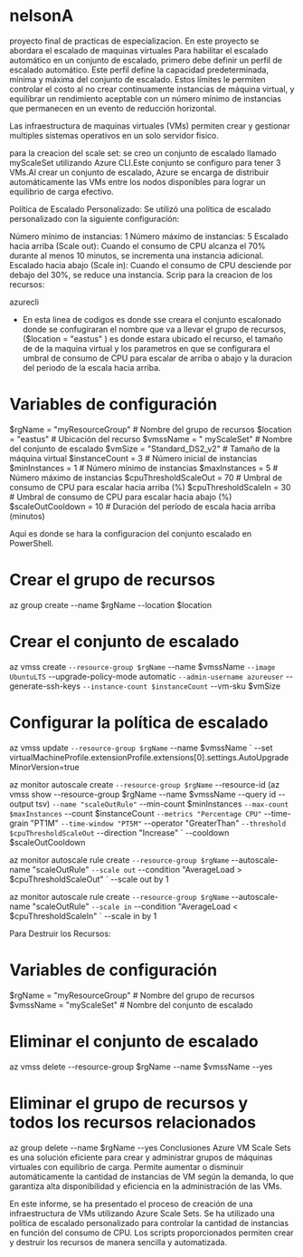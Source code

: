 # nelsonA
proyecto final de practicas de especializacion.
 En este proyecto se abordara el escalado de maquinas virtuales
Para habilitar el escalado automático en un conjunto de escalado, primero debe definir un perfil de escalado automático. Este perfil define la capacidad predeterminada, mínima y máxima del conjunto de escalado. Estos límites le permiten controlar el costo al no crear continuamente instancias de máquina virtual, y equilibrar un rendimiento aceptable con un número mínimo de instancias que permanecen en un evento de reducción horizontal.

Las infraestructura  de maquinas virtuales (VMs) permiten crear y gestionar multiples sistemas operativos en un solo servidor fisico. 

para la creacion del scale set: se creo un conjunto de escalado llamado myScaleSet utilizando Azure CLI.Este conjunto se configuro para tener 3 VMs.Al crear un conjunto de escalado, Azure se encarga de distribuir automáticamente las VMs entre los nodos disponibles para lograr un equilibrio de carga efectivo.

Política de Escalado Personalizado: Se utilizó una política de escalado personalizado con la siguiente configuración:

Número mínimo de instancias: 1
Número máximo de instancias: 5
Escalado hacia arriba (Scale out): Cuando el consumo de CPU alcanza el 70% durante al menos 10 minutos, se incrementa una instancia adicional.
Escalado hacia abajo (Scale in): Cuando el consumo de CPU desciende por debajo del 30%, se reduce una instancia.
Scrip para la creacion de los recursos:

azurecli
* En esta linea de codigos es donde sse creara el conjunto escalonado donde se confugiraran el nombre que va a llevar el grupo de recursos, ($location = "eastus" ) es donde estara ubicado el recurso, el tamaño de  de la maquina virtual y los parametros en que se configurara el umbral de consumo de CPU para escalar de arriba o abajo y la duracion del periodo de la escala hacia arriba.

# Variables de configuración
$rgName = "myResourceGroup" # Nombre del grupo de recursos
$location = "eastus" # Ubicación del recurso
$vmssName = " myScaleSet" # Nombre del conjunto de escalado
$vmSize = "Standard_DS2_v2" # Tamaño de la máquina virtual
$instanceCount = 3 # Número inicial de instancias
$minInstances = 1 # Número mínimo de instancias
$maxInstances = 5 # Número máximo de instancias
$cpuThresholdScaleOut = 70 # Umbral de consumo de CPU para escalar hacia arriba (%)
$cpuThresholdScaleIn = 30 # Umbral de consumo de CPU para escalar hacia abajo (%)
$scaleOutCooldown = 10 # Duración del período de escala hacia arriba (minutos)

Aqui es donde se hara la configuracion del conjunto escalado en PowerShell.

# Crear el grupo de recursos
az group create --name $rgName --location $location

# Crear el conjunto de escalado
az vmss create `
    --resource-group $rgName `
    --name $vmssName `
    --image UbuntuLTS `
    --upgrade-policy-mode automatic `
    --admin-username azureuser `
    --generate-ssh-keys `
    --instance-count $instanceCount `
    --vm-sku $vmSize

# Configurar la política de escalado
az vmss update `
    --resource-group $rgName `
    --name $vmssName `
    --set virtualMachineProfile.extensionProfile.extensions[0].settings.AutoUpgradeMinorVersion=true

az monitor autoscale create `
    --resource-group $rgName `
    --resource-id (az vmss show --resource-group $rgName --name $vmssName --query id --output tsv) `
    --name "scaleOutRule" `
    --min-count $minInstances `
    --max-count $maxInstances `
    --count $instanceCount `
    --metrics "Percentage CPU" `
    --time-grain "PT1M" `
    --time-window "PT5M" `
    --operator "GreaterThan" `
    --threshold $cpuThresholdScaleOut `
    --direction "Increase" `
    --cooldown $scaleOutCooldown

az monitor autoscale rule create `
    --resource-group $rgName `
    --autoscale-name "scaleOutRule" `
    --scale out `
    --condition "AverageLoad > $cpuThresholdScaleOut" `
    --scale out by 1

az monitor autoscale rule create `
    --resource-group $rgName `
    --autoscale-name "scaleOutRule" `
    --scale in `
    --condition "AverageLoad < $cpuThresholdScaleIn" `
    --scale in by 1

Para Destruir los Recursos:


# Variables de configuración
$rgName = "myResourceGroup" # Nombre del grupo de recursos
$vmssName = "myScaleSet" # Nombre del conjunto de escalado

# Eliminar el conjunto de escalado
az vmss delete --resource-group $rgName --name $vmssName --yes

# Eliminar el grupo de recursos y todos los recursos relacionados
az group delete --name $rgName --yes
Conclusiones
Azure VM Scale Sets es una solución eficiente para crear y administrar grupos de máquinas virtuales con equilibrio de carga. Permite aumentar o disminuir automáticamente la cantidad de instancias de VM según la demanda, lo que garantiza alta disponibilidad y eficiencia en la administración de las VMs.

En este informe, se ha presentado el proceso de creación de una infraestructura de VMs utilizando Azure Scale Sets. Se ha utilizado una política de escalado personalizado para controlar la cantidad de instancias en función del consumo de CPU. Los scripts proporcionados permiten crear y destruir los recursos de manera sencilla y automatizada.

